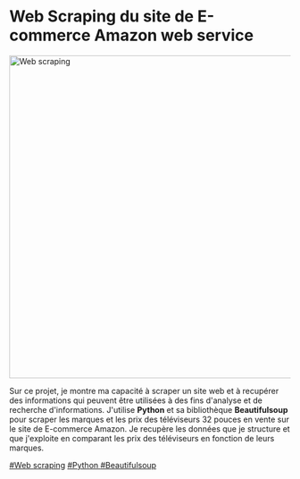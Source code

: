 # Web Scraping du site de E-commerce Amazon web service 

<img width="578" alt="Web scraping" src="https://github.com/Djamel-yod/Web-Scraping-Prix-Televiseurs/assets/60408184/186b037c-c147-43a3-b609-c1b1f201d188">


Sur ce projet, je montre ma capacité à scraper un site web et à recupérer des informations qui peuvent être utilisées à des fins d'analyse et de recherche d'informations. J'utilise **Python** et sa bibliothèque **Beautifulsoup** pour scraper les marques et les prix des téléviseurs 32 pouces en vente sur le site de E-commerce Amazon. Je recupère les données que je structure et que j'exploite en comparant les prix des téléviseurs en fonction de leurs marques.

<a href="#">#Web scraping</a>
<a href="#">#Python </a>
<a href="#">#Beautifulsoup</a>
